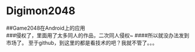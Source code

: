 ﻿# Digimon2048
##Game2048在Android上的应用<br>
###侵权了，里面用了太多同人的作品，二次同人侵权~
####所以就没办法发到市场了。
至于github，到这里的都是看技术的吧？我就不管了。。。